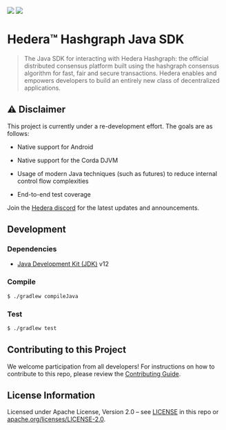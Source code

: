 ![](https://img.shields.io/badge/java-8%2B-blue)
![](https://img.shields.io/badge/android-19%2B-blue)

# Hedera™ Hashgraph Java SDK

> The Java SDK for interacting with Hedera Hashgraph: the official distributed
> consensus platform built using the hashgraph consensus algorithm for fast,
> fair and secure transactions. Hedera enables and empowers developers to
> build an entirely new class of decentralized applications.

## ⚠️ Disclaimer

This project is currently under a re-development effort. The goals are as follows:

 * Native support for Android

 * Native support for the Corda DJVM

 * Usage of modern Java techniques (such as futures) to reduce internal control flow complexities

 * End-to-end test coverage

Join the [Hedera discord](https://hedera.com/discord) for the latest updates and announcements.

## Development

### Dependencies

 * [Java Development Kit (JDK)](https://adoptopenjdk.net/) v12

### Compile

```sh
$ ./gradlew compileJava
```

### Test

```sh
$ ./gradlew test
```

## Contributing to this Project

We welcome participation from all developers!
For instructions on how to contribute to this repo, please
review the [Contributing Guide](CONTRIBUTING.md).

## License Information

Licensed under Apache License,
Version 2.0 – see [LICENSE](LICENSE) in this repo
or [apache.org/licenses/LICENSE-2.0](http://www.apache.org/licenses/LICENSE-2.0).

